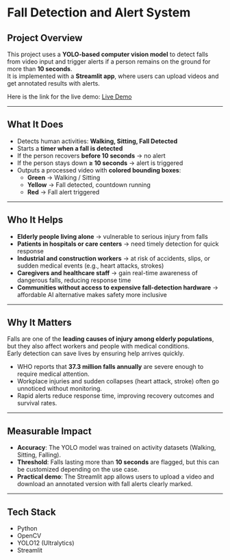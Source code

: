 # Fall Detection and Alert System  

## Project Overview  
This project uses a **YOLO-based computer vision model** to detect falls from video input and trigger alerts if a person remains on the ground for more than **10 seconds**.  
It is implemented with a **Streamlit app**, where users can upload videos and get annotated results with alerts.  

Here is the link for the live demo: [Live Demo](https://safe-fall-detection.streamlit.app/)  

---

## What It Does  
- Detects human activities: **Walking, Sitting, Fall Detected**  
- Starts a **timer when a fall is detected**  
- If the person recovers **before 10 seconds** → no alert  
- If the person stays down **≥ 10 seconds** → alert is triggered  
- Outputs a processed video with **colored bounding boxes**:  
  - **Green** → Walking / Sitting  
  - **Yellow** → Fall detected, countdown running  
  - **Red** → Fall alert triggered  

---

## Who It Helps  
- **Elderly people living alone** → vulnerable to serious injury from falls  
- **Patients in hospitals or care centers** → need timely detection for quick response  
- **Industrial and construction workers** → at risk of accidents, slips, or sudden medical events (e.g., heart attacks, strokes)  
- **Caregivers and healthcare staff** → gain real-time awareness of dangerous falls, reducing response time  
- **Communities without access to expensive fall-detection hardware** → affordable AI alternative makes safety more inclusive  

---

## Why It Matters  
Falls are one of the **leading causes of injury among elderly populations**, but they also affect workers and people with medical conditions.  
Early detection can save lives by ensuring help arrives quickly.  

- WHO reports that **37.3 million falls annually** are severe enough to require medical attention.  
- Workplace injuries and sudden collapses (heart attack, stroke) often go unnoticed without monitoring.  
- Rapid alerts reduce response time, improving recovery outcomes and survival rates.  

---

## Measurable Impact  
- **Accuracy**: The YOLO model was trained on activity datasets (Walking, Sitting, Falling).  
- **Threshold**: Falls lasting more than **10 seconds** are flagged, but this can be customized depending on the use case.  
- **Practical demo**: The Streamlit app allows users to upload a video and download an annotated version with fall alerts clearly marked.  

---

## Tech Stack  
- Python  
- OpenCV  
- YOLO12 (Ultralytics)  
- Streamlit  

